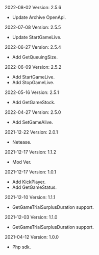 2022-08-02 Version: 2.5.6
- Update Archive OpenApi.

2022-07-08 Version: 2.5.5
- Update StartGameLive.

2022-06-27 Version: 2.5.4
- Add GetQueuingSize.

2022-06-09 Version: 2.5.2
- Add StartGameLive.
- Add StopGameLive.

2022-05-16 Version: 2.5.1
- Add GetGameStock.

2022-04-27 Version: 2.5.0
- Add SetGameAlive.

2021-12-22 Version: 2.0.1
- Netease.

2021-12-17 Version: 1.1.2
- Mod Ver.

2021-12-17 Version: 1.0.1
- Add KickPlayer.
- Add GetGameStatus.

2021-12-10 Version: 1.1.1
- GetGameTrialSurplusDuration support.

2021-12-03 Version: 1.1.0
- GetGameTrialSurplusDuration support.

2021-04-12 Version: 1.0.0
- Php sdk.

